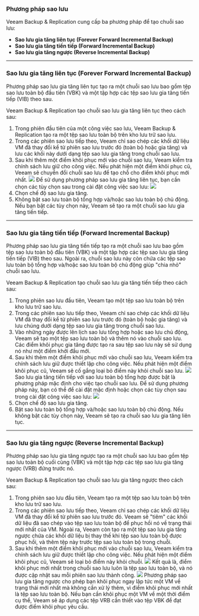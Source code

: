 ### Phương pháp sao lưu

Veeam Backup & Replication cung cấp ba phương pháp để tạo chuỗi sao lưu:

- **Sao lưu gia tăng liên tục (Forever Forward Incremental Backup)**
- **Sao lưu gia tăng tiến tiếp (Forward Incremental Backup)**
- **Sao lưu gia tăng ngược (Reverse Incremental Backup)**

---

### Sao lưu gia tăng liên tục (Forever Forward Incremental Backup)

Phương pháp sao lưu gia tăng liên tục tạo ra một chuỗi sao lưu bao gồm tệp sao lưu toàn bộ đầu tiên (VBK) và một tập hợp các tệp sao lưu gia tăng tiến tiếp (VIB) theo sau.

Veeam Backup & Replication tạo chuỗi sao lưu gia tăng liên tục theo cách sau:

1. Trong phiên đầu tiên của một công việc sao lưu, Veeam Backup & Replication tạo ra một tệp sao lưu toàn bộ trên kho lưu trữ sao lưu.
2. Trong các phiên sao lưu tiếp theo, Veeam chỉ sao chép các khối dữ liệu VM đã thay đổi kể từ phiên sao lưu trước đó (toàn bộ hoặc gia tăng) và lưu các khối này dưới dạng tệp sao lưu gia tăng trong chuỗi sao lưu.
3. Sau khi thêm một điểm khôi phục mới vào chuỗi sao lưu, Veeam kiểm tra chính sách lưu giữ cho công việc. Nếu phát hiện một điểm khôi phục cũ, Veeam sẽ chuyển đổi chuỗi sao lưu để tạo chỗ cho điểm khôi phục mới nhất.
![](https://img001.prntscr.com/file/img001/Og3acZASSYWiY82Y-Gasjw.png)
Để sử dụng phương pháp sao lưu gia tăng liên tục, bạn cần chọn các tùy chọn sau trong cài đặt công việc sao lưu:
![](https://img001.prntscr.com/file/img001/VU0y7EwNSvidwa_NFdWdhQ.png)
1. Chọn chế độ sao lưu gia tăng.
2. Không bật sao lưu toàn bộ tổng hợp và/hoặc sao lưu toàn bộ chủ động. Nếu bạn bật các tùy chọn này, Veeam sẽ tạo ra một chuỗi sao lưu gia tăng tiến tiếp.

---

### Sao lưu gia tăng tiến tiếp (Forward Incremental Backup)

Phương pháp sao lưu gia tăng tiến tiếp tạo ra một chuỗi sao lưu bao gồm tệp sao lưu toàn bộ đầu tiên (VBK) và một tập hợp các tệp sao lưu gia tăng tiến tiếp (VIB) theo sau. Ngoài ra, chuỗi sao lưu này còn chứa các tệp sao lưu toàn bộ tổng hợp và/hoặc sao lưu toàn bộ chủ động giúp "chia nhỏ" chuỗi sao lưu.

Veeam Backup & Replication tạo chuỗi sao lưu gia tăng tiến tiếp theo cách sau:

1. Trong phiên sao lưu đầu tiên, Veeam tạo một tệp sao lưu toàn bộ trên kho lưu trữ sao lưu.
2. Trong các phiên sao lưu tiếp theo, Veeam chỉ sao chép các khối dữ liệu VM đã thay đổi kể từ phiên sao lưu trước đó (toàn bộ hoặc gia tăng) và lưu chúng dưới dạng tệp sao lưu gia tăng trong chuỗi sao lưu.
3. Vào những ngày được lên lịch sao lưu tổng hợp hoặc sao lưu chủ động, Veeam sẽ tạo một tệp sao lưu toàn bộ và thêm nó vào chuỗi sao lưu. Các điểm khôi phục gia tăng được tạo ra sau tệp sao lưu này sẽ sử dụng nó như một điểm khởi đầu mới.
4. Sau khi thêm một điểm khôi phục mới vào chuỗi sao lưu, Veeam kiểm tra chính sách lưu giữ được thiết lập cho công việc. Nếu phát hiện một điểm khôi phục cũ, Veeam sẽ cố gắng loại bỏ điểm này khỏi chuỗi sao lưu.
![](https://img001.prntscr.com/file/img001/aa5FMOy1Q5y3ojoCZKXbZg.png)
Sao lưu gia tăng tiến tiếp với sao lưu toàn bộ tổng hợp được bật là phương pháp mặc định cho việc tạo chuỗi sao lưu. Để sử dụng phương pháp này, bạn có thể để cài đặt mặc định hoặc chọn các tùy chọn sau trong cài đặt công việc sao lưu:
![](https://img001.prntscr.com/file/img001/6SaFDS2aTm6en2MgBpc19w.png)
1. Chọn chế độ sao lưu gia tăng.
2. Bật sao lưu toàn bộ tổng hợp và/hoặc sao lưu toàn bộ chủ động. Nếu không bật các tùy chọn này, Veeam sẽ tạo ra chuỗi sao lưu gia tăng liên tục.

---

### Sao lưu gia tăng ngược (Reverse Incremental Backup)

Phương pháp sao lưu gia tăng ngược tạo ra một chuỗi sao lưu bao gồm tệp sao lưu toàn bộ cuối cùng (VBK) và một tập hợp các tệp sao lưu gia tăng ngược (VRB) đứng trước nó.

Veeam Backup & Replication tạo chuỗi sao lưu gia tăng ngược theo cách sau:

1. Trong phiên sao lưu đầu tiên, Veeam tạo ra một tệp sao lưu toàn bộ trên kho lưu trữ sao lưu.
2. Trong các phiên sao lưu tiếp theo, Veeam chỉ sao chép các khối dữ liệu VM đã thay đổi kể từ phiên sao lưu trước đó. Veeam sẽ "tiêm" các khối dữ liệu đã sao chép vào tệp sao lưu toàn bộ để phục hồi nó về trạng thái mới nhất của VM. Ngoài ra, Veeam còn tạo ra một tệp sao lưu gia tăng ngược chứa các khối dữ liệu bị thay thế khi tệp sao lưu toàn bộ được phục hồi, và thêm tệp này trước tệp sao lưu toàn bộ trong chuỗi.
3. Sau khi thêm một điểm khôi phục mới vào chuỗi sao lưu, Veeam kiểm tra chính sách lưu giữ được thiết lập cho công việc. Nếu phát hiện một điểm khôi phục cũ, Veeam sẽ loại bỏ điểm này khỏi chuỗi.
![](https://img001.prntscr.com/file/img001/cdqFgiBHTjyw-_HyhHznqg.png)
Kết quả là, điểm khôi phục mới nhất trong chuỗi sao lưu luôn là tệp sao lưu toàn bộ, và nó được cập nhật sau mỗi phiên sao lưu thành công.
![](https://img001.prntscr.com/file/img001/W1apnuVTSJGx9OoeNb66Tg.png)
Phương pháp sao lưu gia tăng ngược cho phép bạn khôi phục ngay lập tức một VM về trạng thái mới nhất mà không cần xử lý thêm, vì điểm khôi phục mới nhất là tệp sao lưu toàn bộ. Nếu bạn cần khôi phục một VM về một thời điểm cụ thể, Veeam sẽ áp dụng các tệp VRB cần thiết vào tệp VBK để đạt được điểm khôi phục yêu cầu.

